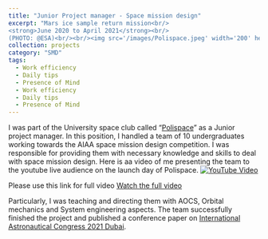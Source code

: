 ```yaml
---
title: "Junior Project manager - Space mission design"
excerpt: "Mars ice sample return mission<br/>
<strong>June 2020 to April 2021</strong><br/>
(PHOTO: @ESA)<br/><br/><img src='/images/Polispace.jpeg' width='200' height='150' alt='In-Orbit Servicing Target Inspection'>"
collection: projects
category: "SMD"
tags:
  - Work efficiency
  - Daily tips
  - Presence of Mind
  - Work efficiency
  - Daily tips
  - Presence of Mind
---
```


I was part of the University space club called “[Polispace](https://polispace.it/)” as a Junior project manager. In this position, I handled a team of 10 undergraduates working towards the AIAA space mission design competition. I was responsible for providing them with necessary knowledge and skills to deal with space mission design. Here is aa video of me presenting the team to the youtube live audience on the launch day of Polispace.
[![YouTube Video](https://img.youtube.com/vi/NayfMR8_Zts/0.jpg)](https://www.youtube.com/watch?v=NayfMR8_Zts&start=1128&end=1408)

Please use this link for full video [Watch the full video](https://www.youtube.com/watch?v=NayfMR8_Zts&t=1417s)

Particularly, I was teaching and directing them with AOCS, Orbital mechanics and System engineering aspects. The team successfully finished the project and published a conference paper on [International Astronautical Congress 2021 Dubai](https://www.researchgate.net/publication/355856339_Phase-A_Design_of_ICE_CREAM_a_cost-effective_Mars_Sample_Return_Mission).

